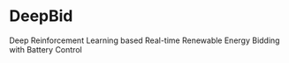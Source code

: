 # DeepBid
Deep Reinforcement Learning based Real-time Renewable Energy Bidding with Battery Control
